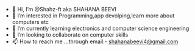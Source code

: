 - 👋 Hi, I’m @Shahz-ft aka SHAHANA BEEVI
- 👀 I’m interested in Programming,app devolping,learn more about computers etc
- 🌱 I’m currently learning electronics and computer science engineering
- 💞️ I’m looking to collaborate on computer skills 
- 📫 How to reach me ...through email:- shahanabeevi4@gmail.com

<!---
Shahz-ft/Shahz-ft is a ✨ special ✨ repository because its `README.md` (this file) appears on your GitHub profile.
You can click the Preview link to take a look at your changes.
--->
